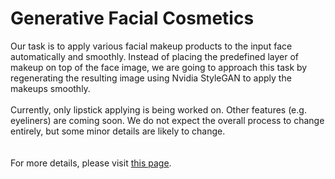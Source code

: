 # Generative Facial Cosmetics
Our task is to apply various facial makeup products to the input face automatically and smoothly. Instead of placing the predefined layer of makeup on top of the face image, we are going to approach this task by regenerating the resulting image using Nvidia StyleGAN to apply the makeups smoothly.<br><br>
Currently, only lipstick applying is being worked on. Other features (e.g. eyeliners) are coming soon. We do not expect the overall process to change entirely, but some minor details are likely to change.<br><br><br>
For more details, please visit <a href="https://comtalyst.com/#/pages/GFC">this page</a>.
<br>
